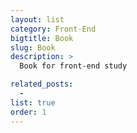 ```yaml
---
layout: list
category: Front-End
bigtitle: Book
slug: Book
description: >
  Book for front-end study

related_posts:
  -
list: true
order: 1
---
```

